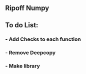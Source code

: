 ## Ripoff Numpy

## To do List:
### - Add Checks to each function
### - Remove Deepcopy
### - Make library

